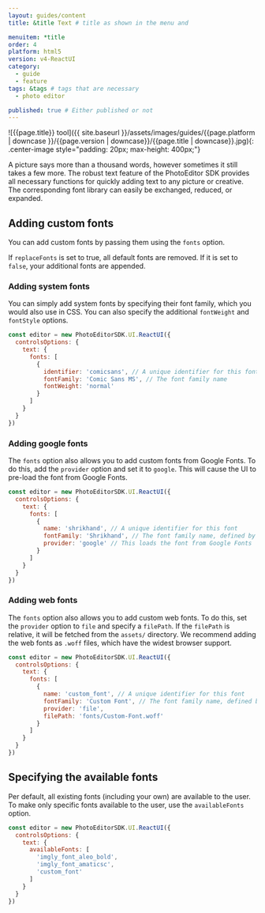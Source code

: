 ```yaml
---
layout: guides/content
title: &title Text # title as shown in the menu and

menuitem: *title
order: 4
platform: html5
version: v4-ReactUI
category:
  - guide
  - feature
tags: &tags # tags that are necessary
  - photo editor

published: true # Either published or not
---
```

![{{page.title}} tool]({{ site.baseurl }}/assets/images/guides/{{page.platform | downcase }}/{{page.version | downcase}}/{{page.title | downcase}}.jpg){: .center-image style="padding: 20px; max-height: 400px;"}


A picture says more than a thousand words, however sometimes it still takes a few more. The robust text feature of the PhotoEditor SDK provides all necessary functions for quickly adding text to any picture or creative. The corresponding font library can easily be exchanged, reduced, or expanded.



## Adding custom fonts

You can add custom fonts by passing them using the `fonts` option.

If `replaceFonts` is set to true, all default fonts are removed. If it is set to `false`, your additional fonts are appended.

### Adding system fonts

You can simply add system fonts by specifying their font family, which you would also use in CSS. You can also specify the additional `fontWeight` and `fontStyle` options.

```js
const editor = new PhotoEditorSDK.UI.ReactUI({
  controlsOptions: {
    text: {
      fonts: [
        {
          identifier: 'comicsans', // A unique identifier for this font
          fontFamily: 'Comic Sans MS', // The font family name
          fontWeight: 'normal'
        }
      ]
    }
  }
})
```

### Adding google fonts

The `fonts` option also allows you to add custom fonts from Google Fonts. To do this, add the `provider` option and set it to `google`. This will cause the UI to pre-load the font from Google Fonts.

```js
const editor = new PhotoEditorSDK.UI.ReactUI({
  controlsOptions: {
    text: {
      fonts: [
        {
          name: 'shrikhand', // A unique identifier for this font
          fontFamily: 'Shrikhand', // The font family name, defined by Google Fonts
          provider: 'google' // This loads the font from Google Fonts
        }
      ]
    }
  }
})
```

### Adding web fonts

The `fonts` option also allows you to add custom web fonts. To do this, set the `provider` option to `file` and specify a `filePath`. If the `filePath` is relative, it will be fetched from the `assets/` directory. We recommend adding the web fonts as `.woff` files, which have the widest browser support.

```js
const editor = new PhotoEditorSDK.UI.ReactUI({
  controlsOptions: {
    text: {
      fonts: [
        {
          name: 'custom_font', // A unique identifier for this font
          fontFamily: 'Custom Font', // The font family name, defined by you. Can be anything.
          provider: 'file',
          filePath: 'fonts/Custom-Font.woff'
        }
      ]
    }
  }
})
```

## Specifying the available fonts

Per default, all existing fonts (including your own) are available to the user. To make only specific fonts available to the user, use the `availableFonts` option.

```js
const editor = new PhotoEditorSDK.UI.ReactUI({
  controlsOptions: {
    text: {
      availableFonts: [
        'imgly_font_aleo_bold',
        'imgly_font_amaticsc',
        'custom_font'
      ]
    }
  }
})
```
